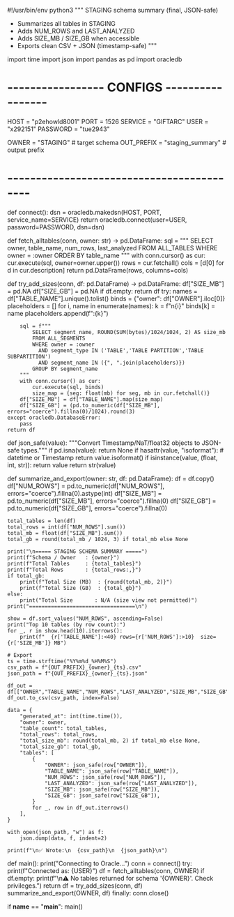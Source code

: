 #!/usr/bin/env python3
"""
STAGING schema summary (final, JSON-safe)
- Summarizes all tables in STAGING
- Adds NUM_ROWS and LAST_ANALYZED
- Adds SIZE_MB / SIZE_GB when accessible
- Exports clean CSV + JSON (timestamp-safe)
"""

import time
import json
import pandas as pd
import oracledb

# ----------------- CONFIGS -----------------
HOST      = "p2ehowld8001"
PORT      = 1526
SERVICE   = "GIFTARC"
USER      = "x292151"
PASSWORD  = "tue2943"

OWNER     = "STAGING"           # target schema
OUT_PREFIX = "staging_summary"  # output prefix
# ------------------------------------------


def connect():
    dsn = oracledb.makedsn(HOST, PORT, service_name=SERVICE)
    return oracledb.connect(user=USER, password=PASSWORD, dsn=dsn)


def fetch_alltables(conn, owner: str) -> pd.DataFrame:
    sql = """
        SELECT owner, table_name, num_rows, last_analyzed
        FROM ALL_TABLES
        WHERE owner = :owner
        ORDER BY table_name
    """
    with conn.cursor() as cur:
        cur.execute(sql, owner=owner.upper())
        rows = cur.fetchall()
        cols = [d[0] for d in cur.description]
    return pd.DataFrame(rows, columns=cols)


def try_add_sizes(conn, df: pd.DataFrame) -> pd.DataFrame:
    df["SIZE_MB"] = pd.NA
    df["SIZE_GB"] = pd.NA
    if df.empty:
        return df
    try:
        names = df["TABLE_NAME"].unique().tolist()
        binds = {"owner": df["OWNER"].iloc[0]}
        placeholders = []
        for i, name in enumerate(names):
            k = f"n{i}"
            binds[k] = name
            placeholders.append(f":{k}")

        sql = f"""
            SELECT segment_name, ROUND(SUM(bytes)/1024/1024, 2) AS size_mb
            FROM ALL_SEGMENTS
            WHERE owner = :owner
              AND segment_type IN ('TABLE','TABLE PARTITION','TABLE SUBPARTITION')
              AND segment_name IN ({", ".join(placeholders)})
            GROUP BY segment_name
        """
        with conn.cursor() as cur:
            cur.execute(sql, binds)
            size_map = {seg: float(mb) for seg, mb in cur.fetchall()}
        df["SIZE_MB"] = df["TABLE_NAME"].map(size_map)
        df["SIZE_GB"] = (pd.to_numeric(df["SIZE_MB"], errors="coerce").fillna(0)/1024).round(3)
    except oracledb.DatabaseError:
        pass
    return df


def json_safe(value):
    """Convert Timestamp/NaT/float32 objects to JSON-safe types."""
    if pd.isna(value):
        return None
    if hasattr(value, "isoformat"):  # datetime or Timestamp
        return value.isoformat()
    if isinstance(value, (float, int, str)):
        return value
    return str(value)


def summarize_and_export(owner: str, df: pd.DataFrame):
    df = df.copy()
    df["NUM_ROWS"] = pd.to_numeric(df["NUM_ROWS"], errors="coerce").fillna(0).astype(int)
    df["SIZE_MB"] = pd.to_numeric(df["SIZE_MB"], errors="coerce").fillna(0)
    df["SIZE_GB"] = pd.to_numeric(df["SIZE_GB"], errors="coerce").fillna(0)

    total_tables = len(df)
    total_rows = int(df["NUM_ROWS"].sum())
    total_mb = float(df["SIZE_MB"].sum())
    total_gb = round(total_mb / 1024, 3) if total_mb else None

    print("\n===== STAGING SCHEMA SUMMARY =====")
    print(f"Schema / Owner   : {owner}")
    print(f"Total Tables     : {total_tables}")
    print(f"Total Rows       : {total_rows:,}")
    if total_gb:
        print(f"Total Size (MB)  : {round(total_mb, 2)}")
        print(f"Total Size (GB)  : {total_gb}")
    else:
        print("Total Size       : N/A (size view not permitted)")
    print("==================================\n")

    show = df.sort_values("NUM_ROWS", ascending=False)
    print("Top 10 tables (by row count):")
    for _, r in show.head(10).iterrows():
        print(f"  {r['TABLE_NAME']:<40} rows={r['NUM_ROWS']:>10}  size={r['SIZE_MB']} MB")

    # Export
    ts = time.strftime("%Y%m%d_%H%M%S")
    csv_path = f"{OUT_PREFIX}_{owner}_{ts}.csv"
    json_path = f"{OUT_PREFIX}_{owner}_{ts}.json"

    df_out = df[["OWNER","TABLE_NAME","NUM_ROWS","LAST_ANALYZED","SIZE_MB","SIZE_GB"]]
    df_out.to_csv(csv_path, index=False)

    data = {
        "generated_at": int(time.time()),
        "owner": owner,
        "table_count": total_tables,
        "total_rows": total_rows,
        "total_size_mb": round(total_mb, 2) if total_mb else None,
        "total_size_gb": total_gb,
        "tables": [
            {
                "OWNER": json_safe(row["OWNER"]),
                "TABLE_NAME": json_safe(row["TABLE_NAME"]),
                "NUM_ROWS": json_safe(row["NUM_ROWS"]),
                "LAST_ANALYZED": json_safe(row["LAST_ANALYZED"]),
                "SIZE_MB": json_safe(row["SIZE_MB"]),
                "SIZE_GB": json_safe(row["SIZE_GB"]),
            }
            for _, row in df_out.iterrows()
        ],
    }

    with open(json_path, "w") as f:
        json.dump(data, f, indent=2)

    print(f"\n✅ Wrote:\n  {csv_path}\n  {json_path}\n")


def main():
    print("Connecting to Oracle…")
    conn = connect()
    try:
        print(f"Connected as: {USER}")
        df = fetch_alltables(conn, OWNER)
        if df.empty:
            print(f"\n⚠️ No tables returned for schema '{OWNER}'. Check privileges.")
            return
        df = try_add_sizes(conn, df)
        summarize_and_export(OWNER, df)
    finally:
        conn.close()


if __name__ == "__main__":
    main()